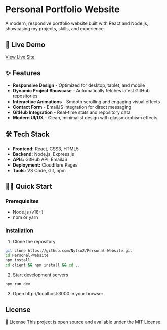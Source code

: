 # Personal Portfolio Website

A modern, responsive portfolio website built with React and Node.js, showcasing my projects, skills, and experience.

## 🚀 Live Demo

[View Live Site](https://personal-website-bck.pages.dev)

## ✨ Features

- **Responsive Design** - Optimized for desktop, tablet, and mobile
- **Dynamic Project Showcase** - Automatically fetches latest GitHub repositories
- **Interactive Animations** - Smooth scrolling and engaging visual effects
- **Contact Form** - EmailJS integration for direct messaging
- **GitHub Integration** - Real-time stats and repository data
- **Modern UI/UX** - Clean, minimalist design with glassmorphism effects

## 🛠️ Tech Stack

- **Frontend:** React, CSS3, HTML5
- **Backend:** Node.js, Express.js
- **APIs:** GitHub API, EmailJS
- **Deployment:** Cloudflare Pages
- **Tools:** VS Code, Git, npm

## 🏃‍♂️ Quick Start

### Prerequisites
- Node.js (v18+)
- npm or yarn

### Installation

1. Clone the repository
```bash
git clone https://github.com/Nytso2/Personal-Website.git
cd Personal-Website
npm install
cd client && npm install && cd ..
```
2. Start development servers
```bash
npm run dev
```
3. Open http://localhost:3000 in your browser
## License
📝 License
This project is open source and available under the MIT License.
